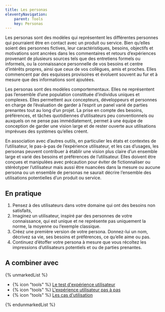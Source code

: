 ```yaml
---
title: Les personas
eleventyNavigation:
    parent: Tools
    key: Personas
---
```


Les personas sont des modèles qui représentent les différentes personnes qui pourraient être en contact avec un produit
ou service. Bien qu’elles soient des personnes fictives, leur caractéristiques, besoins, objectifs et motivations sont
ancrées dans les commentaires et retours d’expériences provenant de plusieurs sources tels que des entretiens formels ou
informels, ou la connaissance personnelle de vos besoins et centre d’intérêts propres, ainsi que ceux de vos collègues,
amis et proches. Elles commencent par des esquisses provisoires et évoluent souvent au fur et à mesure que des
informations sont ajoutées.

Les personas sont des modèles comportementaux. Elles ne représentent pas l’ensemble d’une population constituée
d’individus uniques et complexes. Elles permettent aux concepteurs, développeurs et personnes en charge de l’évaluation
de garder à l’esprit un panel varié de parties prenantes tout au long d’un projet. La prise en compte des besoins,
préférences, et tâches quotidiennes d’utilisateurs peu conventionnels ou auxquels on ne pense pas immédiatement, permet
à une équipe de conception de garder une vision large et de rester ouverte aux utilisations imprévues des systèmes
qu’elles créent.

En association avec d’autres outils, en particulier les états et contextes de l’utilisateur, le pas-à-pas de
l’expérience utilisateur, et les cas d’usages, les personas peuvent contribuer à établir une vision plus claire d’un
ensemble large et varié des besoins et préférences de l’utilisateur. Elles doivent être conçues et manipulées avec
précaution pour éviter de fictionnaliser ou stéréotyper l’utilisateur mais aussi être nuancées dans la mesure ou aucune
persona ou un ensemble de personas ne saurait décrire l’ensemble des utilisations potentielles d’un produit ou service.

## En pratique

1. Pensez à des utilisateurs dans votre domaine qui ont des besoins non satisfaits,
2. Imaginez un utilisateur, inspiré par des personnes de votre connaissance, qui est unique et ne représente pas
   uniquement la norme, la moyenne ou l‘exemple classique.
3. Créez une première version de votre persona. Donnez-lui un nom, décrivez sa vie, ses besoins et préférences, ce
   qu’elle aime ou pas.
4. Continuez d’étoffer votre persona à mesure que vous récoltez les impressions d’utilisateurs potentiels et ou de
   parties prenantes.

## A combiner avec

{% unmarkedList %}

* {% icon "tools" %} [Le test d'expérience utilisateur](../../outils/le-test-dexperience-utilisateur/)
* {% icon "tools" %} [L'expérience utilisateur pas à pas](../../outils/lexperience-utilisateur-pas-a-pas/)
* {% icon "tools" %} [Les cas d'utilisation](../../outils/les-cas-dutilisation/)

{% endunmarkedList %}
